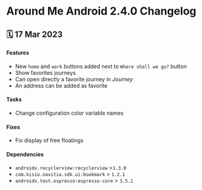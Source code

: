 # Around Me Android 2.4.0 Changelog

<h2>🗓 17 Mar 2023</h2>

#### Features
- New `home` and `work` buttons added next to `Where shall we go?` button
- Show favorites journeys
- Can open directly a favorite journey in _Journey_
- An address can be added as favorite

#### Tasks
- Change configuration color variable names

#### Fixes
- Fix display of free floatings

#### Dependencies
- `androidx.recyclerview:recyclerview` >`1.3.0`
- `com.kisio.navitia.sdk.ui:bookmark` > `1.2.1`
- `androidx.test.espresso:espresso-core` > `3.5.1`
